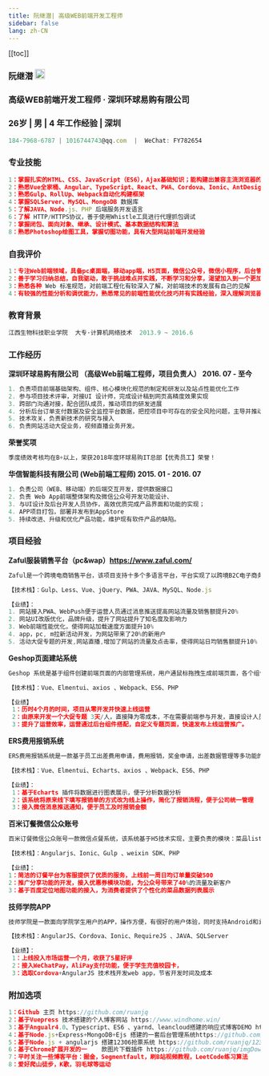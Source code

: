 ```yaml
---
title: 阮继潜| 高级WEB前端开发工程师 
sidebar: false
lang: zh-CN
---
```

[[toc]]


### 阮继潜 <img src="https://avatars3.githubusercontent.com/u/13013913" width="20"/>  

### 高级WEB前端开发工程师 · 深圳环球易购有限公司

### 26岁 | 男 | 4 年工作经验 | 深圳

```javascript
184-7968-6787 | 1016744743@qq.com  |  WeChat: FY782654
```
### 专业技能
```javascript
1：掌握扎实的HTML、CSS、JavaScript（ES6），Ajax基础知识；能构建出兼容主流浏览器的高性能页面
2：熟悉Vue全家桶、Angular、TypeScript、React、PWA、Cordova、Ionic、AntDesign、jQuery、等开发框架
3：熟悉Gulp、RollUp、Webpack自动化构建框架
4：掌握SQLServer、MySQL、MongoDB 数据库
5：了解JAVA、Node.js、PHP 后端服务开发语言
6：了解 HTTP/HTTPS协议，善于使用Whistle工具进行代理抓包调试
7：掌握闭包、面向对象、继承、设计模式、基本数据结构和算法
8：熟悉Photoshop绘图工具，掌握切图功能，具有大型网站前端开发经验
```

### 自我评价
```javascript
1：专注Web前端领域，具备pc桌面端，移动app端，H5页面，微信公众号，微信小程序，后台管理系统等多维度项目开发经验，擅于从产品及用户角度研发项目并实现业务并具备独立项目能力
2：善于学习归纳总结，自我驱动，敢于挑战难点并实践，不断学习和分享，渴望加入到一个更加优秀的团队中
3：熟悉各种 Web 标准规范，对前端工程化有较深入了解，对前端技术的发展有自己的见解
4：有较强的性能分析和调优能力，熟悉常见的前端性能优化技巧并有实践经验，深入理解浏览器性能原理
```

### 教育背景
```javascript
江西生物科技职业学院  大专·计算机网络技术  2013.9 ~ 2016.6
```
 
### 工作经历

**深圳环球易购有限公司 （高级Web前端工程师，项目负责人） 2016. 07 - 至今**

```javascript
1. 负责项目前端基础架构、组件、核心模块化规范的制定和研发以及站点性能优化工作  
2. 参与项目技术评审，对接UI 设计师，完成设计稿到网页高精度效果实现
3. 跨部门沟通对接，配合团队成员，推动项目的研发进展
4. 分析后台订单支付数据及安全监控平台数据，把控项目中可存在的安全风险问题，主导并推动线上系统技术故障分析解决
5. 技术攻关，负责新技术的研究与接入
6. 负责网站活动大促业务，视频直播业务开发。
```
**荣誉奖项**
```javascript
季度绩效考核均在B+以上，荣获2018年度环球易购IT总部【优秀员工】荣誉！
```

**华信智能科技有限公司 (Web前端工程师) 2015. 01 - 2016. 07**

```javascript
1. 负责公司（WEB、移动端）的后端交互开发，提供数据接口
2. 负责 Web App前端整体架构及微信公众号开发功能设计、
3. 与UI设计及后台开发人员协作，高效优质完成产品界面和功能的实现； 
4. APP项目打包，部署并发布到AppStore
5. 持续改进、升级和优化产品功能，维护现有软件产品的缺陷。
```
### 项目经验

**Zaful服装销售平台（pc&wap）https://www.zaful.com/**

```javascript
Zaful是一个跨境电商销售平台，该项目支持十多个多语言平台，平台实现了以跨境B2C电子商务在线零售模式把中国制造的产品直接销售到海外终端消费者，本项目主要负责购物车模块数据交互逻辑、网站价格体系（秒杀，营销）管理，图片懒加载、网站性能优化、搜索算法排序功能研发，营销统计代码及大数据埋点跟踪、PWA研发，人工智能AI算法BTS实验接入，浏览器WebPush 推送功能开发、基于canvas绘制圣诞节雪花动画效果、品牌升级UI改版，微服务架构：Node技术中间聚合层，负责页面渲染及接口对接，负责网站活动大促业务，网红视频直播业务系统开发。,主要核心功能模块接入中台JAVA服务。

【技术栈】：Gulp、Less、Vue、jQuery、PWA、JAVA、MySQL、Node.js

【业绩】：
1. 网站接入PWA、WebPush便于运营人员通过消息推送提高网站流量及销售额提升20%
2. 网站UI改版优化，品牌升级，提升了网站提升了知名度及影响力
3. Web前端性能优化，使得网站加载速度方面提升10%
4. app，pc, m拉新活动开发，为网站带来了20%的新用户
5. 活动大促专题的开发,网站直播,增加了网站的流量及点击率，使得网站日均销售额提升10%
```

**Geshop页面建站系统**

```javascript
Geshop 系统是基于组件创建前端页面的内部管理系统，用户通鼠标拖拽生成前端页面，各个组件提供装修CSS样式的功能，预览无误后，再一键发布上线，装修完毕后提供在线预览功能，极大的减少了前端开发工作，提升了运营效率。节约了人力成本。本项目主要负责的模块有：专题管理，UI 样式装修，首页管理、活动推广管理、页面模板管理，组件模板管理、素材管理记忆商品SUK数据管理，组件关联后端数据。 

【技术栈】：Vue、Elmentui、axios 、Webpack、ES6、PHP

【业绩】
 1：历时4个月的时间，项目从零开发并快速上线运营
 2：由原来开发一个大促专题 3天/人，直接降为零成本，不在需要前端参与开发，直接设计人员装修样式发布专题，节省了前端开发资源及人力物力成本。
 3：提升了运营效率，运营通过后台组件搭配，自定义专题页面，快速发布上线运营推广。
```

**ERS费用报销系统**

```javascript
ERS费用报销系统是一款基于员工出差费用申请，费用报销，奖金申请，出差数据管理等多功能的财务后台管理系统。本项目主要负责的模块有：数据Echarts图表统计分析，我的工作流，申请，审核，审批工作流程表单数据组装，列表数据导出Excel文件下载，提交表单Excel文件转为JSON格式数据Vue插件开发，搜索排序列表功能模块，收款方式对接支付宝，微信，银行卡转账等方式、出差报销接入微信消息推送提醒

【技术栈】：Vue、Elmentui、Echarts、axios 、Webpack、ES6、PHP

【业绩】：
 1：基于Echarts 插件将数据进行图表展示，便于分析数据分析 
 2：该系统将原来线下填写报销单的方式改为线上操作，简化了报销流程，便于公司统一管理
 3：接入微信消息推送通知，便于员工及时报销金额

```

**百米订餐微信公众账号**
```javascript
百米订餐微信公众账号一款微信点餐系统，该系统基于H5技术实现，主要负责的模块：菜品list 数据交互，Baidu地图智能地址定位搜索，Alipay/WeChat Pay 订单支付结算、购物车菜品加购及价格计算，优惠券分享拉新活动研发。

【技术栈】：Angularjs、Ionic、Gulp 、weixin SDK、PHP

【业绩】：
1：简洁的订餐平台为客服提供了优质的服务，上线前一周日均订单量突破500
2：推广分享功能的开发，接入优惠券模块功能，为公众号带来了40%的流量及新客户
3：基于百度定位地图功能的接入，为消费者提供了个性化的菜品数据列表展示 
```

**技师学院APP**

```javascript
技师学院是一款面向学院学生用户的APP，操作方便，有很好的用户体验，同时支持Android和iOS平台，非常贴近学生的生活方式，极大的丰富了学生的校园生活，主要负责的开发模块：社交论坛帖子列表展示，评论，发帖功能研发，校园学生通讯录操作，（校园卡，中山通卡）余额充值（Alipay/WeChat）Pay，支付流程对接，APP更新下载功能核心代码编写，APP项目打包并发布AppStore.

【技术栈】：AngularJS、Cordova、Ionic、RequireJS 、JAVA、SQLServer

【业绩】：
 1：上线投入市场运营一个月，收获了5星好评 
 2：接入WeChatPay，AliPay支付功能，便于学生充值校园卡， 
 3：选取Cordova+AngularJS 技术栈开发web app，节省开发时间及成本
```

### 附加选项
```javascript
1：Github 主页 https://github.com/ruanjq
2：基于Vuepress 技术搭建的个人博客网站 https://www.windhome.win/
3：基于Angualr4.0、Typescript、ES6 、yarnd、leancloud搭建的响应式博客DEMO https://ruanjq.github.io/angular-typescript
4：基于Node.js+Express+MongoDB+Ejs 搭建的一套后台管理系统https://github.com/ruanjq/node-mongodb
5：基于Node.js + angularjs 搭建12306抢票系统 https://github.com/ruanjq/12306
6：基于Chrome扩展开发的一	款图片下载插件 https://github.com/ruanjq/imgDownload
7：平时关注一些博客平台：掘金，Segmentfault，刷B站视频教程，LeetCode练习算法
8：爱好爬山徒步，K歌，羽毛球等运动

```
